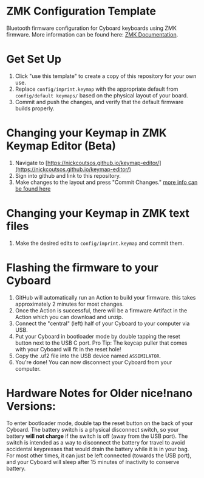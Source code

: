 # ZMK Configuration Template
Bluetooth firmware configuration for Cyboard keyboards using ZMK firmware.
More information can be found here: [ZMK Documentation](https://zmk.dev/docs).

# Get Set Up
1. Click "use this template" to create a copy of this repository for your own use.
2. Replace `config/imprint.keymap` with the appropriate default from `config/default keymaps/` based on the physical layout of your board.
3. Commit and push the changes, and verify that the default firmware builds properly.

# Changing your Keymap in ZMK Keymap Editor (Beta)
1. Navigate to [https://nickcoutsos.github.io/keymap-editor/](https://nickcoutsos.github.io/keymap-editor/)
2. Sign into github and link to this repository.
3. Make changes to the layout and press "Commit Changes."
[more info can be found here](https://github.com/nickcoutsos/keymap-editor/wiki/Features)

# Changing your Keymap in ZMK text files
1. Make the desired edits to `config/imprint.keymap` and commit them.

# Flashing the firmware to your Cyboard
1. GitHub will automatically run an Action to build your firmware. this takes approximately 2 minutes for most changes.
2. Once the Action is successful, there will be a firmware Artifact in the Action which you can download and unzip.
3. Connect the "central" (left) half of your Cyboard to your computer via USB.
4. Put your Cyboard in bootloader mode by double tapping the reset button next to the USB C port. Pro Tip:  The keycap puller that comes with your Cyboard will fit in the reset hole!
5. Copy the .uf2 file into the USB device named `ASSIMILATOR`.
6. You're done! You can now disconnect your Cyboard from your computer.

# Hardware Notes for Older nice!nano Versions:
To enter bootloader mode, double tap the reset button on the back of your Cyboard.
The battery switch is a physical disconnect switch, so your battery **will not charge** if the switch is off (away from the USB port).  The switch is intended as a way to disconnect the battery for travel to avoid accidental keypresses that would drain the battery while it is in your bag.  For most other times, it can just be left connected (towards the USB port), and your Cyboard will sleep after 15 minutes of inactivity to conserve battery.
